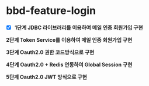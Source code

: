 # bbd-feature-login

- [x] **1단계 JDBC 라이브러리를 이용하여 메일 인증 회원가입 구현**

**2단계 Token Service를 이용하여 메일 인증 회원가입 구현**

**3단계 Oauth2.0 권한 코드방식으로 구현**

**4단계 Oauth2.0 + Redis 연동하여 Global Session 구현**

**5단계 Oauth2.0 JWT 방식으로 구현**